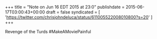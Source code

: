 +++
title = "Note on Jun 16 EDT 2015 at 23:0"
publishdate = 2015-06-17T03:00:43+00:00
draft = false
syndicated = [ 'https://twitter.com/chrisjohndeluca/status/611005522008010800?s=20' ]
+++

Revenge of the Turds #MakeAMoviePainful
